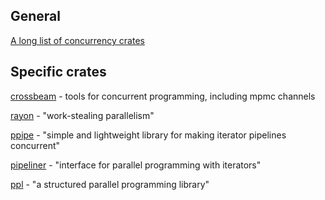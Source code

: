 ## General

[A long list of concurrency crates](https://lib.rs/concurrency)

## Specific crates

[crossbeam](https://lib.rs/crates/crossbeam) - tools for concurrent programming, including mpmc channels

[rayon](https://lib.rs/crates/rayon) - "work-stealing parallelism"

[ppipe](https://lib.rs/crates/ppipe) - "simple and lightweight library for making iterator pipelines concurrent"

[pipeliner](https://lib.rs/crates/pipeliner) - "interface for parallel programming with iterators"

[ppl](https://lib.rs/crates/ppl) - "a structured parallel programming library"
